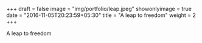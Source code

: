 +++
draft = false
image = "img/portfolio/leap.jpeg"
showonlyimage = true
date = "2016-11-05T20:23:59+05:30"
title = "A leap to freedom"
weight = 2
+++

A leap to freedom
<!--more-->

